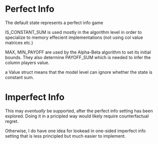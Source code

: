 # Perfect Info

The default state represents a perfect info game

IS_CONSTANT_SUM is used mostly in the algorithm level in order to specialize to memory effecient implementations (not using col value matrices etc.)

MAX, MIN_PAYOFF are used by the Alpha-Beta algorithm to set its initial bounds. They also determine PAYOFF_SUM which is needed to infer the column players value.

a Value struct means that the model level can ignore whether the state is constant sum.

# Imperfect Info

This may *eventually* be supported, after the perfect info setting has been explored. Doing it in a pricipled way would likely require counterfactual regret.

Otherwise, I do have one idea for lookead in one-sided imperfect info setting that is less principled but much easier to implement.